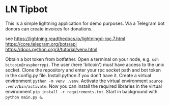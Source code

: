# LN Tipbot
This is a simple lightning application for demo purposes. Via a Telegram bot donors can create invoices for donations.

see 
https://lightning.readthedocs.io/lightningd-rpc.7.html
https://core.telegram.org/bots/api
https://docs.python.org/3/tutorial/venv.html

Obtain a bot token from botfather.
Open a terminal on your node, e.g. ```ssh bitcoin@raspberrypi```. The user (here 'bitcoin') must have access to the unix socket. 
Clone the repository and enter your rpc socket path and bot token in the config.py file. Install python if you don't have it. Create a virtual environment ```python -m venv .venv```. Activate the virtual environment ```source .venv/bin/activate```. Now you can install the required libraries in the virtual environment ```pip install -r requirements.txt```. Start in background with ```python main.py &```.